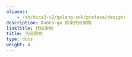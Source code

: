 ```yaml
---
aliases:
    - /zh/docs3-v2/golang-sdk/preface/design/
description: Dubbo-go 框架代码架构
linkTitle: 代码架构
title: 代码架构
type: docs
weight: 4
---
```

